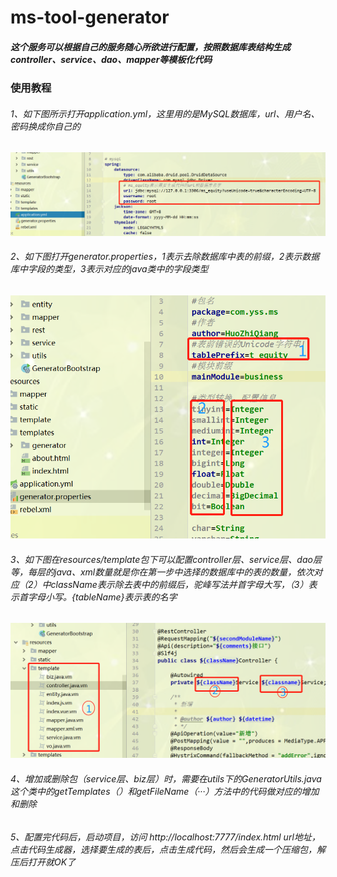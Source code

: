 # ms-tool-generator
##### 这个服务可以根据自己的服务随心所欲进行配置，按照数据库表结构生成controller、service、dao、mapper等模板化代码

### 使用教程
###### 1、如下图所示打开application.yml，这里用的是MySQL数据库，url、用户名、密码换成你自己的

![第一步](https://github.com/huozhiqiang/ms-tool-generator/blob/master/images/001.png)

###### 2、如下图打开generator.properties，1表示去除数据库中表的前缀，2表示数据库中字段的类型，3表示对应的java类中的字段类型

![第二步](https://github.com/huozhiqiang/ms-tool-generator/blob/master/images/002.png)

###### 3、如下图在resources/template包下可以配置controller层、service层、dao层等，每层的java、xml数量就是你在第一步中选择的数据库中的表的数量，依次对应（2）中${className}表示除去表中的前缀后，驼峰写法并首字母大写，（3）表示首字母小写。${tableName}表示表的名字

![第三步](https://github.com/huozhiqiang/ms-tool-generator/blob/master/images/003.png)

###### 4、增加或删除包（service层、biz层）时，需要在utils下的GeneratorUtils.java这个类中的getTemplates（）和getFileName（···）方法中的代码做对应的增加和删除

###### 5、配置完代码后，启动项目，访问 http://localhost:7777/index.html url地址，点击代码生成器，选择要生成的表后，点击生成代码，然后会生成一个压缩包，解压后打开就OK了

